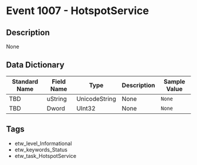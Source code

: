 # Event 1007 - HotspotService

## Description
None

## Data Dictionary
|Standard Name|Field Name|Type|Description|Sample Value|
|---|---|---|---|---|
|TBD|uString|UnicodeString|None|`None`|
|TBD|Dword|UInt32|None|`None`|

## Tags
* etw_level_Informational
* etw_keywords_Status
* etw_task_HotspotService